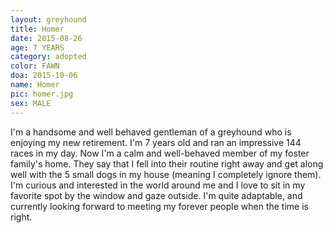 ```yaml
---
layout: greyhound
title: Homer
date: 2015-08-26
age: 7 YEARS
category: adopted
color: FAWN
doa: 2015-10-06
name: Homer
pic: homer.jpg
sex: MALE
---
```


I'm a handsome and well behaved gentleman of a greyhound who is enjoying my new retirement.
I'm 7 years old and ran an impressive 144 races in my day. Now I'm a calm and well-behaved
member of my foster family's home. They say that I fell into their routine right away and get
along well with the 5 small dogs in my house (meaning I completely ignore them). I'm curious
and interested in the world around me and I love to sit in my favorite spot by the window and
gaze outside. I'm quite adaptable, and currently looking forward to meeting my forever people
when the time is right.

